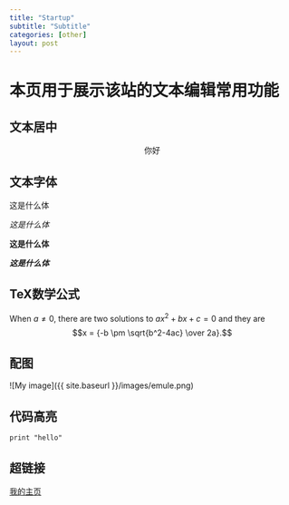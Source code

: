 ```yaml
---
title: "Startup"
subtitle: "Subtitle"
categories: [other]
layout: post
---
```


# 本页用于展示该站的文本编辑常用功能

## 文本居中

<center>你好</center>

## 文本字体

这是什么体

*这是什么体*

**这是什么体**

***这是什么体***


## TeX数学公式

When $a \ne 0$, there are two solutions to $ax^2 + bx + c = 0$ and they are
$$x = {-b \pm \sqrt{b^2-4ac} \over 2a}.$$

## 配图

![My image]({{ site.baseurl }}/images/emule.png)


## 代码高亮

```
print "hello"
```

## 超链接

[我的主页](https://lucky521.github.io/)



<!--
这里是注释区

配上代码
```
print "hello"
```

***Stronger***

{% highlight python %}
print "hello, Lucky!"
{% endhighlight %}


配上图片：先把图片命名放在images目录下。然后像下面引用图片
![My image]({{ site.baseurl }}/images/emule.png)


配上链接
My Github is [here][mygithub].
[mygithub]: https://github.com/lucky521


配上公式


-->
